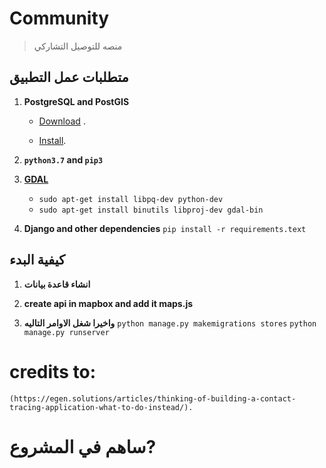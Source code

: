 # Community
> منصه للتوصيل التشاركي  


## متطلبات عمل التطبيق

1. **PostgreSQL and PostGIS**
    - [Download](https://www.postgresql.org/download/) .

    - [Install](https://postgis.net/install/).

2. **`python3.7` and `pip3`**

3. **[GDAL](https://gdal.org/)**

    - `sudo apt-get install libpq-dev python-dev`
    - `sudo apt-get install binutils libproj-dev gdal-bin`

4. **Django and other dependencies**
    `pip install -r requirements.text`

## كيفية البدء

1. **انشاء قاعدة بيانات**
    

2. **create api in mapbox and add it maps.js**
    

3. **واخيرا شغل الاوامر التاليه**
    `python manage.py makemigrations stores`
    `python manage.py runserver`




# credits to:
    (https://egen.solutions/articles/thinking-of-building-a-contact-tracing-application-what-to-do-instead/).


# ساهم في المشروع?
